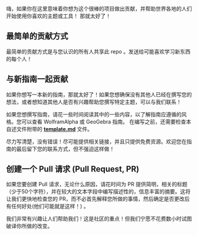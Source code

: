 嗨，如果你在这里意味着你想为这个很棒的项目做出贡献，并帮助世界各地的人们开始使用你喜欢的主题或工具！ 那就太好了！

## 最简单的贡献方式
最简单的贡献方式是与您认识的所有人共享此 repo 。发送给可能喜欢学习新东西的每个人！

## 与新指南一起贡献
如果你想写一本新的指南，那就太好了！如果您想确保没有其他人已经在撰写您的想法，或者想知道其他人是否有兴趣帮助您撰写特定主题，可以与我们联系！

如果您想撰写指南，请花一些时间阅读其中的一些内容，以了解指南应遵循的风格。您可以查看 WolframAlpha 或 GeoGebra 指南。
在编写之前，还需要检查本自述文件附带的 [**template.md**](template.md) 文件。

尽力写清楚，没有错误！尽可能提供相关链接，并且只提供免费资源。欢迎您在指南的最后留下您的联系方式，但不强迫这样做！

## 创建一个 Pull 请求 (Pull Request, PR)
如果您要创建 Pull 请求，无论什么原因，请花时间为 PR 提供简明，相关的标题（少于50个字符），并在较大的文本字段中编写描述性的，信息丰富的摘要。这将让我们更快地检查您的 PR，而不必首先解释您所做的事情，然后确定是否更改后有任何好处(他们可能就是这样！) 。

我们非常有兴趣让人们帮助我们！这是社区的重点！但我们宁愿不花费数小时试图破译你所做的改变。